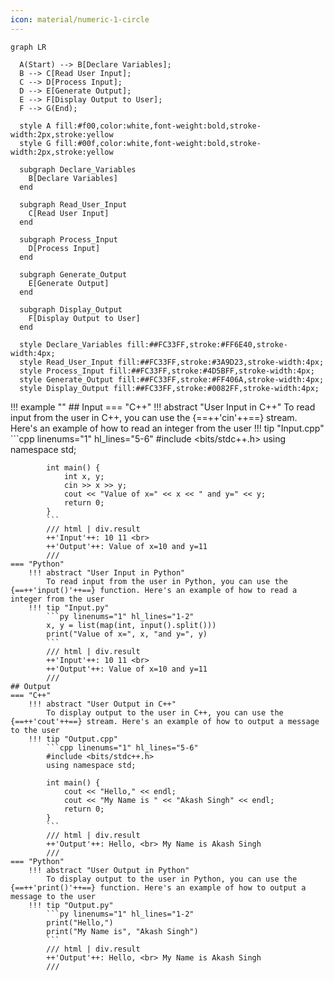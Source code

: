 ```yaml
---
icon: material/numeric-1-circle
---
```


``` mermaid
graph LR

  A(Start) --> B[Declare Variables];
  B --> C[Read User Input];
  C --> D[Process Input];
  D --> E[Generate Output];
  E --> F[Display Output to User];
  F --> G(End);

  style A fill:#f00,color:white,font-weight:bold,stroke-width:2px,stroke:yellow
  style G fill:#00f,color:white,font-weight:bold,stroke-width:2px,stroke:yellow

  subgraph Declare_Variables
    B[Declare Variables]
  end

  subgraph Read_User_Input
    C[Read User Input]
  end

  subgraph Process_Input
    D[Process Input]
  end

  subgraph Generate_Output
    E[Generate Output]
  end

  subgraph Display_Output
    F[Display Output to User]
  end

  style Declare_Variables fill:##FC33FF,stroke:#FF6E40,stroke-width:4px;
  style Read_User_Input fill:##FC33FF,stroke:#3A9D23,stroke-width:4px;
  style Process_Input fill:##FC33FF,stroke:#4D5BFF,stroke-width:4px;
  style Generate_Output fill:##FC33FF,stroke:#FF406A,stroke-width:4px;
  style Display_Output fill:##FC33FF,stroke:#0082FF,stroke-width:4px;

```

!!! example ""
    ## Input
    === "C++"
        !!! abstract "User Input in C++"
            To read input from the user in C++, you can use the {==++'cin'++==} stream. Here's an example of how to read an integer from the user
        !!! tip "Input.cpp"
            ```cpp linenums="1" hl_lines="5-6"
            #include <bits/stdc++.h>
            using namespace std;

            int main() {
                int x, y;
                cin >> x >> y;
                cout << "Value of x=" << x << " and y=" << y;
                return 0;
            }
            ```
            /// html | div.result
            ++'Input'++: 10 11 <br>
            ++'Output'++: Value of x=10 and y=11
            ///
    === "Python"
        !!! abstract "User Input in Python"
            To read input from the user in Python, you can use the {==++'input()'++==} function. Here's an example of how to read a integer from the user
        !!! tip "Input.py"
            ```py linenums="1" hl_lines="1-2"
            x, y = list(map(int, input().split()))
            print("Value of x=", x, "and y=", y)
            ```
            /// html | div.result
            ++'Input'++: 10 11 <br>
            ++'Output'++: Value of x=10 and y=11
            ///
    ## Output
    === "C++"
        !!! abstract "User Output in C++"
            To display output to the user in C++, you can use the {==++'cout'++==} stream. Here's an example of how to output a message to the user
        !!! tip "Output.cpp"
            ```cpp linenums="1" hl_lines="5-6"
            #include <bits/stdc++.h>
            using namespace std;

            int main() {
                cout << "Hello," << endl;
                cout << "My Name is " << "Akash Singh" << endl;
                return 0;
            }
            ```
            /// html | div.result
            ++'Output'++: Hello, <br> My Name is Akash Singh
            ///
    === "Python"
        !!! abstract "User Output in Python"
            To display output to the user in Python, you can use the {==++'print()'++==} function. Here's an example of how to output a message to the user
        !!! tip "Output.py"
            ```py linenums="1" hl_lines="1-2"
            print("Hello,")
            print("My Name is", "Akash Singh")
            ```
            /// html | div.result
            ++'Output'++: Hello, <br> My Name is Akash Singh
            ///

